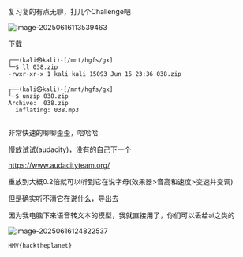 复习复的有点无聊，打几个Challenge吧

![image-20250616113539463](https://7r1umph.top/image/20250616113547236.webp)

下载

```
┌──(kali㉿kali)-[/mnt/hgfs/gx]
└─$ ll 038.zip 
-rwxr-xr-x 1 kali kali 15093 Jun 15 23:36 038.zip
                                                                                                                                                                                   
┌──(kali㉿kali)-[/mnt/hgfs/gx]
└─$ unzip 038.zip 
Archive:  038.zip
  inflating: 038.mp3                 
                    
```

非常快速的唧唧歪歪，哈哈哈

慢放试试(audacity)，没有的自己下一个

https://www.audacityteam.org/

重放到大概0.2倍就可以听到它在说字母(效果器>音高和速度>变速并变调)

但是确实听不清它在说什么，导出去

因为我电脑下来语音转文本的模型，我就直接用了，你们可以丢给ai之类的

![image-20250616124822537](https://7r1umph.top/image/20250616124822922.webp)

```
HMV{hacktheplanet}
```

